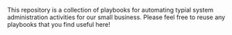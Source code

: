 This repository is a collection of playbooks for automating typial system administration activities for our small business. Please feel free to reuse any playbooks that you find useful here!
